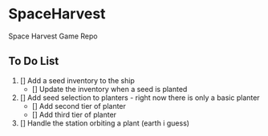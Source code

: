 # SpaceHarvest
Space Harvest Game Repo

## To Do List
1. [] Add a seed inventory to the ship
   - [] Update the inventory when a seed is planted
3. [] Add seed selection to planters - right now there is only a basic planter
   - [] Add second tier of planter
   - [] Add third tier of planter
4. [] Handle the station orbiting a plant (earth i guess)

